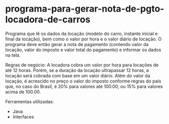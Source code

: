 # programa-para-gerar-nota-de-pgto-locadora-de-carros

Programa que lê os dados da locação (modelo do carro, instante inicial e final da locação), bem como o valor por hora e o valor diário de locação. 
O programa deve então gerar a nota de pagamento (contendo valor da locação, valor do imposto e valor total do pagamento) e informar os dados na tela.

Regras de negócio:
A locadora cobra um valor por hora para locações de até 12 horas. Porém, se a duração da locação ultrapassar 12 horas, a locação será cobrada com base em um valor diário. 
Além do valor da locação, é acrescido no preço o valor do imposto conforme regras do país que, no caso do Brasil, é 20% para valores até 100.00, ou 15% para valores acima de 100.00.

Ferramentas utilizadas:
- Java
- Interfaces
